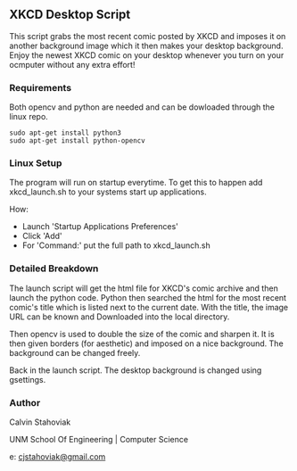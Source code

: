 ## XKCD Desktop Script

This script grabs the most recent comic posted by XKCD and imposes it on 
another background image which it then makes your desktop background. Enjoy
the newest XKCD comic on your desktop whenever you turn on your ocmputer 
without any extra effort!

### Requirements

Both opencv and python are needed and can be dowloaded through the linux repo.

```
sudo apt-get install python3
sudo apt-get install python-opencv
```

### Linux Setup

The program will run on startup everytime. To get this to happen add 
xkcd_launch.sh to your systems start up applications. 

How:
 * Launch 'Startup Applications Preferences'
* Click 'Add'
 * For 'Command:' put the full path to xkcd_launch.sh

### Detailed Breakdown

The launch script will get the html file for XKCD's comic archive and then 
launch the python code. Python then searched the html for the most recent 
comic's title which is listed next to the current date. With the title,
the image URL can be known and Downloaded into the local directory.

Then opencv is used to double the size of the comic and sharpen it. It is
then given borders (for aesthetic) and imposed on a nice background. The
background can be changed freely.

Back in the launch script. The desktop background is changed using
gsettings.

### Author

Calvin Stahoviak

UNM School Of Engineering | Computer Science

e: cjstahoviak@gmail.com
